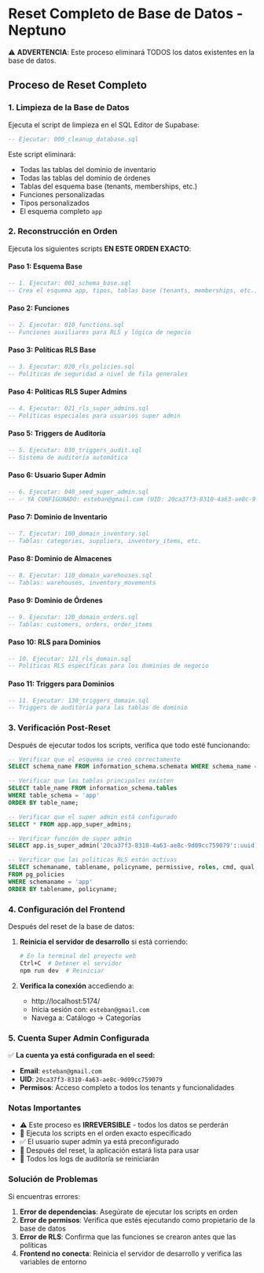 # Reset Completo de Base de Datos - Neptuno

⚠️ **ADVERTENCIA**: Este proceso eliminará TODOS los datos existentes en la base de datos.

## Proceso de Reset Completo

### 1. Limpieza de la Base de Datos

Ejecuta el script de limpieza en el SQL Editor de Supabase:

```sql
-- Ejecutar: 000_cleanup_database.sql
```

Este script eliminará:
- Todas las tablas del dominio de inventario
- Todas las tablas del dominio de órdenes  
- Tablas del esquema base (tenants, memberships, etc.)
- Funciones personalizadas
- Tipos personalizados
- El esquema completo `app`

### 2. Reconstrucción en Orden

Ejecuta los siguientes scripts **EN ESTE ORDEN EXACTO**:

#### Paso 1: Esquema Base
```sql
-- 1. Ejecutar: 001_schema_base.sql
-- Crea el esquema app, tipos, tablas base (tenants, memberships, etc.)
```

#### Paso 2: Funciones
```sql
-- 2. Ejecutar: 010_functions.sql
-- Funciones auxiliares para RLS y lógica de negocio
```

#### Paso 3: Políticas RLS Base
```sql
-- 3. Ejecutar: 020_rls_policies.sql
-- Políticas de seguridad a nivel de fila generales
```

#### Paso 4: Políticas RLS Super Admins
```sql
-- 4. Ejecutar: 021_rls_super_admins.sql
-- Políticas especiales para usuarios super admin
```

#### Paso 5: Triggers de Auditoría
```sql
-- 5. Ejecutar: 030_triggers_audit.sql
-- Sistema de auditoría automática
```

#### Paso 6: Usuario Super Admin
```sql
-- 6. Ejecutar: 040_seed_super_admin.sql
-- ✅ YA CONFIGURADO: esteban@gmail.com (UID: 20ca37f3-8310-4a63-ae8c-9d09cc759079)
```

#### Paso 7: Dominio de Inventario
```sql
-- 7. Ejecutar: 100_domain_inventory.sql
-- Tablas: categories, suppliers, inventory_items, etc.
```

#### Paso 8: Dominio de Almacenes
```sql
-- 8. Ejecutar: 110_domain_warehouses.sql
-- Tablas: warehouses, inventory_movements
```

#### Paso 9: Dominio de Órdenes
```sql
-- 9. Ejecutar: 120_domain_orders.sql
-- Tablas: customers, orders, order_items
```

#### Paso 10: RLS para Dominios
```sql
-- 10. Ejecutar: 121_rls_domain.sql
-- Políticas RLS específicas para los dominios de negocio
```

#### Paso 11: Triggers para Dominios
```sql
-- 11. Ejecutar: 130_triggers_domain.sql
-- Triggers de auditoría para las tablas de dominio
```

### 3. Verificación Post-Reset

Después de ejecutar todos los scripts, verifica que todo esté funcionando:

```sql
-- Verificar que el esquema se creó correctamente
SELECT schema_name FROM information_schema.schemata WHERE schema_name = 'app';

-- Verificar que las tablas principales existen
SELECT table_name FROM information_schema.tables 
WHERE table_schema = 'app' 
ORDER BY table_name;

-- Verificar que el super admin está configurado
SELECT * FROM app.app_super_admins;

-- Verificar función de super admin
SELECT app.is_super_admin('20ca37f3-8310-4a63-ae8c-9d09cc759079'::uuid);

-- Verificar que las políticas RLS están activas
SELECT schemaname, tablename, policyname, permissive, roles, cmd, qual 
FROM pg_policies 
WHERE schemaname = 'app'
ORDER BY tablename, policyname;
```

### 4. Configuración del Frontend

Después del reset de la base de datos:

1. **Reinicia el servidor de desarrollo** si está corriendo:
   ```bash
   # En la terminal del proyecto web
   Ctrl+C  # Detener el servidor
   npm run dev  # Reiniciar
   ```

2. **Verifica la conexión** accediendo a:
   - http://localhost:5174/
   - Inicia sesión con: `esteban@gmail.com`
   - Navega a: Catálogo → Categorías

### 5. Cuenta Super Admin Configurada

✅ **La cuenta ya está configurada en el seed:**
- **Email**: `esteban@gmail.com`
- **UID**: `20ca37f3-8310-4a63-ae8c-9d09cc759079`
- **Permisos**: Acceso completo a todos los tenants y funcionalidades

### Notas Importantes

- ⚠️ Este proceso es **IRREVERSIBLE** - todos los datos se perderán
- 🔄 Ejecuta los scripts en el orden exacto especificado
- ✅ El usuario super admin ya está preconfigurado
- 🚀 Después del reset, la aplicación estará lista para usar
- 📝 Todos los logs de auditoría se reiniciarán

### Solución de Problemas

Si encuentras errores:

1. **Error de dependencias**: Asegúrate de ejecutar los scripts en orden
2. **Error de permisos**: Verifica que estés ejecutando como propietario de la base de datos
3. **Error de RLS**: Confirma que las funciones se crearon antes que las políticas
4. **Frontend no conecta**: Reinicia el servidor de desarrollo y verifica las variables de entorno